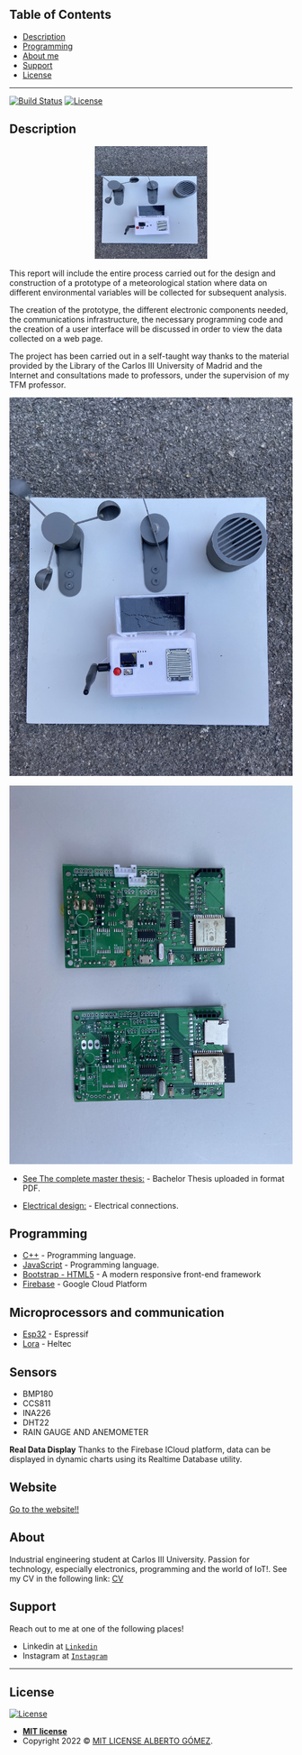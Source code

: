 ## Table of Contents


- [Description](#description)
- [Programming](#programming)
- [About me](#about)
- [Support](#support)
- [License](#license)


---

[![Build Status](http://img.shields.io/travis/badges/badgerbadgerbadger.svg?style=flat-square)](https://travis-ci.org/badges/badgerbadgerbadger)  [![License](http://img.shields.io/:license-mit-blue.svg?style=flat-square)](http://badges.mit-license.org) 
## Description
<p align="center">
 <img src="Assets/01.jpeg" width="200" height="200" >
</p>

This report will include the entire process carried out for the design and construction of a prototype of a meteorological station where data on different environmental variables will be collected for subsequent analysis.

The creation of the prototype, the different electronic components needed, the communications infrastructure, the necessary programming code and the creation of a user interface will be discussed in order to view the data collected on a web page.

The project has been carried out in a self-taught way thanks to the material provided by the Library of the Carlos III University of Madrid and the Internet and consultations made to professors, under the supervision of my TFM professor.

<p align="center">
 <img src="Assets/02.jpeg" >
</p>
<p align="center">
 <img src="Assets/03.jpeg" >
</p>



 * [See The complete master thesis:](-------) - Bachelor Thesis uploaded in format PDF.
 
 * [Electrical design:](https://github.com/albertito1998/wheather-station/tree/master/Eagle) - Electrical connections.

## Programming
 * [C++](https://isocpp.org/) - Programming language.
 * [JavaScript](https://www.javascript.com/) - Programming language.
 * [Bootstrap - HTML5](https://getbootstrap.com/) - A modern responsive front-end framework
 * [Firebase](https://firebase.google.com/?hl=es-419) - Google Cloud Platform

## Microprocessors and communication
 * [Esp32](https://www.espressif.com/en/products/socs/esp32) - Espressif
* [Lora](https://heltec.org/) - Heltec



## Sensors
- BMP180
- CCS811
- INA226
- DHT22
- RAIN GAUGE AND ANEMOMETER

**Real Data Display**
Thanks to the Firebase ICloud platform, data can be displayed in dynamic charts using its Realtime Database utility.


## Website
[Go to the website!! ](https://wheather-station-18cb0.web.app/)


## About 


Industrial engineering student at Carlos III University. Passion for technology, especially electronics, programming and the world of IoT!. See my CV in the following link: [CV ](https://github.com/albertito1998/SeedbedwebsiteApp/blob/master/photos/Alberto%20G%C3%B3mez%20Zueco.pdf)

## Support

Reach out to me at one of the following places!

- Linkedin at <a href="https://www.linkedin.com/in/alberto-gomez-zueco-995538179/" target="_blank">`Linkedin`</a>
- Instagram at <a href="https://www.instagram.com/alber_gz/" target="_blank">`Instagram`</a>

---

## License

[![License](http://img.shields.io/:license-mit-blue.svg?style=flat-square)](http://badges.mit-license.org)

- **[MIT license](http://opensource.org/licenses/mit-license.php)**
- Copyright 2022 © <a href="/LICENSE" target="_blank">MIT LICENSE ALBERTO GÓMEZ</a>.
